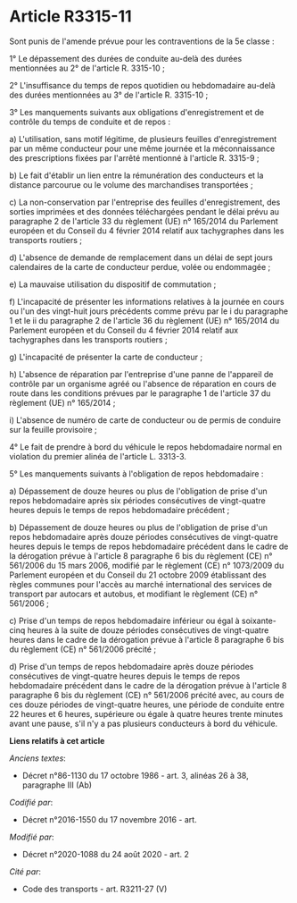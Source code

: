 # Article R3315-11

Sont punis de l'amende prévue pour les contraventions de la 5e classe :

1° Le dépassement des durées de conduite au-delà des durées mentionnées au 2° de l'article R. 3315-10 ;

2° L'insuffisance du temps de repos quotidien ou hebdomadaire au-delà des durées mentionnées au 3° de l'article R. 3315-10 ;

3° Les manquements suivants aux obligations d'enregistrement et de contrôle du temps de conduite et de repos :

a) L'utilisation, sans motif légitime, de plusieurs feuilles d'enregistrement par un même conducteur pour une même journée et
la méconnaissance des prescriptions fixées par l'arrêté mentionné à l'article R. 3315-9 ;

b) Le fait d'établir un lien entre la rémunération des conducteurs et la distance parcourue ou le volume des marchandises
transportées ;

c) La non-conservation par l'entreprise des feuilles d'enregistrement, des sorties imprimées et des données téléchargées
pendant le délai prévu au paragraphe 2 de l'article 33 du règlement (UE) n° 165/2014 du Parlement européen et du Conseil du 4
février 2014 relatif aux tachygraphes dans les transports routiers ;

d) L'absence de demande de remplacement dans un délai de sept jours calendaires de la carte de conducteur perdue, volée ou
endommagée ;

e) La mauvaise utilisation du dispositif de commutation ;

f) L'incapacité de présenter les informations relatives à la journée en cours ou l'un des vingt-huit jours précédents comme
prévu par le i du paragraphe 1 et le ii du paragraphe 2 de l'article 36 du règlement (UE) n° 165/2014 du Parlement européen
et du Conseil du 4 février 2014 relatif aux tachygraphes dans les transports routiers ;

g) L'incapacité de présenter la carte de conducteur ;

h) L'absence de réparation par l'entreprise d'une panne de l'appareil de contrôle par un organisme agréé ou l'absence de
réparation en cours de route dans les conditions prévues par le paragraphe 1 de l'article 37 du règlement (UE) n° 165/2014 ;

i) L'absence de numéro de carte de conducteur ou de permis de conduire sur la feuille provisoire ;

4° Le fait de prendre à bord du véhicule le repos hebdomadaire normal en violation du premier alinéa de l'article L. 3313-3.

5° Les manquements suivants à l'obligation de repos hebdomadaire :

a) Dépassement de douze heures ou plus de l'obligation de prise d'un repos hebdomadaire après six périodes consécutives de
vingt-quatre heures depuis le temps de repos hebdomadaire précédent ;

b) Dépassement de douze heures ou plus de l'obligation de prise d'un repos hebdomadaire après douze périodes consécutives de
vingt-quatre heures depuis le temps de repos hebdomadaire précédent dans le cadre de la dérogation prévue à l'article 8
paragraphe 6 bis du règlement (CE) n° 561/2006 du 15 mars 2006, modifié par le règlement (CE) n° 1073/2009 du Parlement
européen et du Conseil du 21 octobre 2009 établissant des règles communes pour l'accès au marché international des services
de transport par autocars et autobus, et modifiant le règlement (CE) n° 561/2006 ;

c) Prise d'un temps de repos hebdomadaire inférieur ou égal à soixante-cinq heures à la suite de douze périodes consécutives
de vingt-quatre heures dans le cadre de la dérogation prévue à l'article 8 paragraphe 6 bis du règlement (CE) n° 561/2006
précité ;

d) Prise d'un temps de repos hebdomadaire après douze périodes consécutives de vingt-quatre heures depuis le temps de repos
hebdomadaire précédent dans le cadre de la dérogation prévue à l'article 8 paragraphe 6 bis du règlement (CE) n° 561/2006
précité avec, au cours de ces douze périodes de vingt-quatre heures, une période de conduite entre 22 heures et 6 heures,
supérieure ou égale à quatre heures trente minutes avant une pause, s'il n'y a pas plusieurs conducteurs à bord du véhicule.

**Liens relatifs à cet article**

_Anciens textes_:

  - Décret n°86-1130 du 17 octobre 1986 - art. 3, alinéas 26 à 38, paragraphe III  (Ab)

_Codifié par_:

  - Décret n°2016-1550 du 17 novembre 2016 - art.

_Modifié par_:

  - Décret n°2020-1088 du 24 août 2020 - art. 2

_Cité par_:

  - Code des transports - art. R3211-27 (V)
